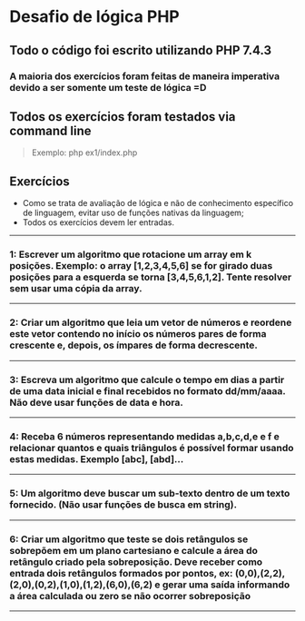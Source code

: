 # Desafio de lógica PHP

## Todo o código foi escrito utilizando PHP 7.4.3
### A maioria dos exercícios foram feitas de maneira imperativa devido a ser somente um teste de lógica =D
## Todos os exercícios foram testados via command line
> Exemplo: php ex1/index.php

## Exercícios

* Como se trata de avaliação de lógica e não de conhecimento específico de linguagem, evitar
uso de funções nativas da linguagem;
* Todos os exercícios devem ler entradas.

---
### 1: Escrever um algoritmo que rotacione um array em k posições. Exemplo: o array [1,2,3,4,5,6] se for girado duas posições para a esquerda se torna [3,4,5,6,1,2]. Tente resolver sem usar uma cópia da array.

---
### 2: Criar um algoritmo que leia um vetor de números e reordene este vetor contendo no início os números pares de forma crescente e, depois, os ímpares de forma decrescente.

---

### 3: Escreva um algoritmo que calcule o tempo em dias a partir de uma data inicial e final recebidos no formato dd/mm/aaaa. Não deve usar funções de data e hora.

---

### 4: Receba 6 números representando medidas a,b,c,d,e e f e relacionar quantos e quais triângulos é possível formar usando estas medidas. Exemplo [abc], [abd]...

---
### 5: Um algoritmo deve buscar um sub-texto dentro de um texto fornecido. (Não usar funções de busca em string).

---
### 6: Criar um algoritmo que teste se dois retângulos se sobrepõem em um plano cartesiano e calcule a área do retângulo criado pela sobreposição. Deve receber como entrada dois retângulos formados por pontos, ex: (0,0),(2,2),(2,0),(0,2),(1,0),(1,2),(6,0),(6,2) e gerar uma saída informando a área calculada ou zero se não ocorrer sobreposição

---
